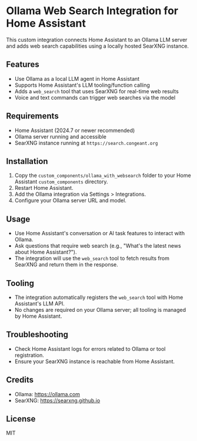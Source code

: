 # Ollama Web Search Integration for Home Assistant

This custom integration connects Home Assistant to an Ollama LLM server and adds web search capabilities using a locally hosted SearXNG instance.

## Features

- Use Ollama as a local LLM agent in Home Assistant
- Supports Home Assistant's LLM tooling/function calling
- Adds a `web_search` tool that uses SearXNG for real-time web results
- Voice and text commands can trigger web searches via the model

## Requirements

- Home Assistant (2024.7 or newer recommended)
- Ollama server running and accessible
- SearXNG instance running at `https://search.congeant.org`

## Installation

1. Copy the `custom_components/ollama_with_websearch` folder to your Home Assistant `custom_components` directory.
2. Restart Home Assistant.
3. Add the Ollama integration via Settings > Integrations.
4. Configure your Ollama server URL and model.

## Usage

- Use Home Assistant's conversation or AI task features to interact with Ollama.
- Ask questions that require web search (e.g., "What's the latest news about Home Assistant?").
- The integration will use the `web_search` tool to fetch results from SearXNG and return them in the response.

## Tooling

- The integration automatically registers the `web_search` tool with Home Assistant's LLM API.
- No changes are required on your Ollama server; all tooling is managed by Home Assistant.

## Troubleshooting

- Check Home Assistant logs for errors related to Ollama or tool registration.
- Ensure your SearXNG instance is reachable from Home Assistant.

## Credits

- Ollama: https://ollama.com
- SearXNG: https://searxng.github.io

## License

MIT
